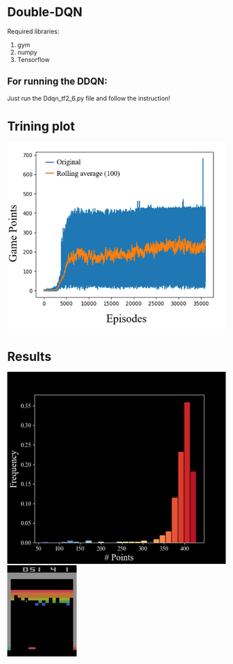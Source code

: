 # Double-DQN

Required libraries:
1) gym 
2) numpy 
3) Tensorflow 

## For running the DDQN:
Just run the Ddqn_tf2_6.py file and follow the instruction!

# Trining plot
![IMAGE_DESCRIPTION](plots/Training.PNG)

# Results

![IMAGE_DESCRIPTION](plots/Histogram.png)
![Alt Text](plots/gif.gif)
